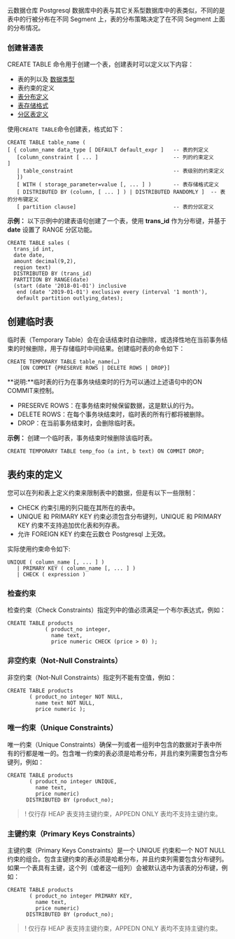 云数据仓库 Postgresql 数据库中的表与其它关系型数据库中的表类似，不同的是表中的行被分布在不同 Segment 上，表的分布策略决定了在不同 Segment 上面的分布情况。

### 创建普通表
CREATE TABLE 命令用于创建一个表，创建表时可以定义以下内容：
- 表的列以及 [数据类型](https://cloud.tencent.com/document/product/878/33571)
- 表约束的定义
- [表分布定义](https://cloud.tencent.com/document/product/878/73969)
- [表存储格式](https://cloud.tencent.com/document/product/878/73970)
- [分区表定义](https://cloud.tencent.com/document/product/878/73963)

使用`CREATE TABLE`命令创建表，格式如下：
```
CREATE TABLE table_name ( 
[ { column_name data_type [ DEFAULT default_expr ]   -- 表的列定义
   [column_constraint [ ... ]                        -- 列的约束定义
] 
   | table_constraint                                -- 表级别的约束定义                            
   ])
   [ WITH ( storage_parameter=value [, ... ] )       -- 表存储格式定义
   [ DISTRIBUTED BY (column, [ ... ] ) | DISTRIBUTED RANDOMLY ]  -- 表的分布键定义          
   [ partition clause]                               -- 表的分区定义
```

**示例：**
以下示例中的建表语句创建了一个表，使用 **trans_id** 作为分布键，并基于 **date** 设置了 RANGE 分区功能。
```
CREATE TABLE sales (
  trans_id int,
  date date, 
  amount decimal(9,2), 
  region text)
  DISTRIBUTED BY (trans_id)  
  PARTITION BY RANGE(date)    
  (start (date '2018-01-01') inclusive
   end (date '2019-01-01') exclusive every (interval '1 month'),
   default partition outlying_dates);
```

## 创建临时表
临时表（Temporary Table）会在会话结束时自动删除，或选择性地在当前事务结束的时候删除，用于存储临时中间结果。创建临时表的命令如下：
```
CREATE TEMPORARY TABLE table_name(…)
    [ON COMMIT {PRESERVE ROWS | DELETE ROWS | DROP}]
```

**说明:**临时表的行为在事务块结束时的行为可以通过上述语句中的ON COMMIT来控制。

- PRESERVE ROWS：在事务结束时候保留数据，这是默认的行为。
- DELETE ROWS：在每个事务块结束时，临时表的所有行都将被删除。
- DROP：在当前事务结束时，会删除临时表。

**示例：**
创建一个临时表，事务结束时候删除该临时表。
```
CREATE TEMPORARY TABLE temp_foo (a int, b text) ON COMMIT DROP;
```

## 表约束的定义
您可以在列和表上定义约束来限制表中的数据，但是有以下一些限制：
- CHECK 约束引用的列只能在其所在的表中。
- UNIQUE 和 PRIMARY KEY 约束必须包含分布键列，UNIQUE 和 PRIMARY KEY 约束不支持追加优化表和列存表。
- 允许 FOREIGN KEY 约束在云数仓 Postgresql 上无效。

实际使用约束命令如下:
```
UNIQUE ( column_name [, ... ] )
   | PRIMARY KEY ( column_name [, ... ] ) 
   | CHECK ( expression )
```

### 检查约束
检查约束（Check Constraints）指定列中的值必须满足一个布尔表达式，例如：
```
CREATE TABLE products
            ( product_no integer,
              name text,
              price numeric CHECK (price > 0) );
```

### 非空约束（Not-Null Constraints）
非空约束（Not-Null Constraints）指定列不能有空值，例如：
```
CREATE TABLE products
       ( product_no integer NOT NULL,
         name text NOT NULL,
         price numeric );
```



### 唯一约束（Unique Constraints）
唯一约束（Unique Constraints）确保一列或者一组列中包含的数据对于表中所有的行都是唯一的。包含唯一约束的表必须是哈希分布，并且约束列需要包含分布键列，例如：
```
CREATE TABLE products
       ( product_no integer UNIQUE,
         name text,
         price numeric)
      DISTRIBUTED BY (product_no);
```
>! 仅行存 HEAP 表支持主键约束，APPEDN ONLY 表均不支持主键约束。

### 主键约束（Primary Keys Constraints）
主键约束（Primary Keys Constraints）是一个 UNIQUE 约束和一个 NOT NULL 约束的组合。包含主键约束的表必须是哈希分布，并且约束列需要包含分布键列。如果一个表具有主键，这个列（或者这一组列）会被默认选中为该表的分布键，例如：
```
CREATE TABLE products
       ( product_no integer PRIMARY KEY,
         name text,
         price numeric)
      DISTRIBUTED BY (product_no);
```
>! 仅行存 HEAP 表支持主键约束，APPEDN ONLY 表均不支持主键约束。



